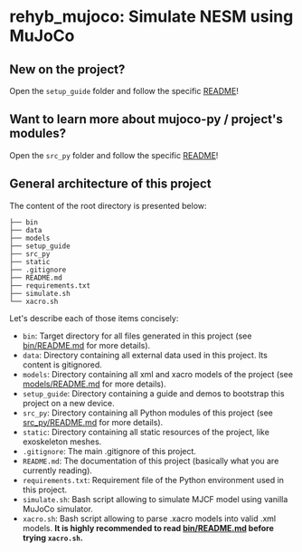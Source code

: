 # rehyb_mujoco: Simulate NESM using MuJoCo

## New on the project?

Open the `setup_guide` folder and follow the specific [README](setup_guide/README.md)!

## Want to learn more about mujoco-py / project's modules?

Open the `src_py` folder and follow the specific [README](src_py/README.md)!

## General architecture of this project

The content of the root directory is presented below:

    ├── bin
    ├── data
    ├── models
    ├── setup_guide
    ├── src_py
    ├── static
    ├── .gitignore
    ├── README.md
    ├── requirements.txt
    ├── simulate.sh
    └── xacro.sh

Let's describe each of those items concisely:

- `bin`: Target directory for all files generated in this project (see [bin/README.md](bin/README.md) for more details).
- `data`: Directory containing all external data used in this project. Its content is gitignored.
- `models`: Directory containing all xml and xacro models of the project (see [models/README.md](models/README.md) for more details).
- `setup_guide`: Directory containing a guide and demos to bootstrap this project on a new device.
- `src_py`: Directory containing all Python modules of this project (see [src_py/README.md](src_py/README.md) for more details).
- `static`: Directory containing all static resources of the project, like exoskeleton meshes.
- `.gitignore`: The main .gitignore of this project.
- `README.md`: The documentation of this project (basically what you are currently reading).
- `requirements.txt`: Requirement file of the Python environment used in this project.
- `simulate.sh`: Bash script allowing to simulate MJCF model using vanilla MuJoCo simulator.
- `xacro.sh`: Bash script allowing to parse .xacro models into valid .xml models. **It is highly recommended to read [bin/README.md](bin/README.md) before trying `xacro.sh`.**
